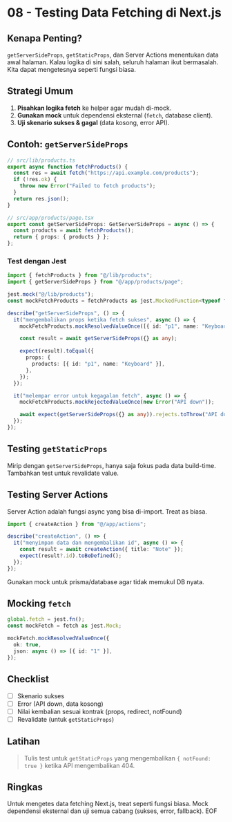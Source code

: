 # 08 - Testing Data Fetching di Next.js

## Kenapa Penting?
`getServerSideProps`, `getStaticProps`, dan Server Actions menentukan data awal halaman. Kalau logika di sini salah, seluruh halaman ikut bermasalah. Kita dapat mengetesnya seperti fungsi biasa.

## Strategi Umum
1. **Pisahkan logika fetch** ke helper agar mudah di-mock.
2. **Gunakan mock** untuk dependensi eksternal (`fetch`, database client).
3. **Uji skenario sukses & gagal** (data kosong, error API).

## Contoh: `getServerSideProps`
```ts
// src/lib/products.ts
export async function fetchProducts() {
  const res = await fetch("https://api.example.com/products");
  if (!res.ok) {
    throw new Error("Failed to fetch products");
  }
  return res.json();
}

// src/app/products/page.tsx
export const getServerSideProps: GetServerSideProps = async () => {
  const products = await fetchProducts();
  return { props: { products } };
};
```

### Test dengan Jest
```ts
import { fetchProducts } from "@/lib/products";
import { getServerSideProps } from "@/app/products/page";

jest.mock("@/lib/products");
const mockFetchProducts = fetchProducts as jest.MockedFunction<typeof fetchProducts>;

describe("getServerSideProps", () => {
  it("mengembalikan props ketika fetch sukses", async () => {
    mockFetchProducts.mockResolvedValueOnce([{ id: "p1", name: "Keyboard" }]);

    const result = await getServerSideProps({} as any);

    expect(result).toEqual({
      props: {
        products: [{ id: "p1", name: "Keyboard" }],
      },
    });
  });

  it("melempar error untuk kegagalan fetch", async () => {
    mockFetchProducts.mockRejectedValueOnce(new Error("API down"));

    await expect(getServerSideProps({} as any)).rejects.toThrow("API down");
  });
});
```

## Testing `getStaticProps`
Mirip dengan `getServerSideProps`, hanya saja fokus pada data build-time. Tambahkan test untuk revalidate value.

## Testing Server Actions
Server Action adalah fungsi async yang bisa di-import. Treat as biasa.
```ts
import { createAction } from "@/app/actions";

describe("createAction", () => {
  it("menyimpan data dan mengembalikan id", async () => {
    const result = await createAction({ title: "Note" });
    expect(result?.id).toBeDefined();
  });
});
```
Gunakan mock untuk prisma/database agar tidak memukul DB nyata.

## Mocking `fetch`
```ts
global.fetch = jest.fn();
const mockFetch = fetch as jest.Mock;

mockFetch.mockResolvedValueOnce({
  ok: true,
  json: async () => [{ id: "1" }],
});
```

## Checklist
- [ ] Skenario sukses
- [ ] Error (API down, data kosong)
- [ ] Nilai kembalian sesuai kontrak (props, redirect, notFound)
- [ ] Revalidate (untuk `getStaticProps`)

## Latihan
> Tulis test untuk `getStaticProps` yang mengembalikan `{ notFound: true }` ketika API mengembalikan 404.

## Ringkas
Untuk mengetes data fetching Next.js, treat seperti fungsi biasa. Mock dependensi eksternal dan uji semua cabang (sukses, error, fallback). EOF
